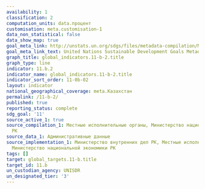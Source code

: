 ```yaml
---
availability: 1
classification: 2
computation_units: data.процент
customisation: meta.customisation-1
data_non_statistical: false
data_show_map: true
goal_meta_link: http://unstats.un.org/sdgs/files/metadata-compilation/Metadata-Goal-11.pdf
goal_meta_link_text: United Nations Sustainable Development Goals Metadata (pdf 2066kB)
graph_title: global_indicators.11-b-2.title
graph_type: line
indicator: 11.b.2
indicator_name: global_indicators.11-b-2.title
indicator_sort_order: 11-0b-02
layout: indicator
national_geographical_coverage: meta.Казахстан
permalink: /11-b-2/
published: true
reporting_status: complete
sdg_goal: '11'
source_active_1: true
source_compilation_1: Местные исполнительные органы, Министерство национальной экономики
  РК
source_data_1: Административные данные
source_implementation_1: Министерство внутренних дел РК, Местные исполнительные органы,
  Министерство национальной экономики РК
tags: []
target: global_targets.11-b.title
target_id: 11.b
un_custodian_agency: UNISDR
un_designated_tier: '3'
---
```

